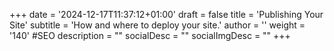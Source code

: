 +++
date = '2024-12-17T11:37:12+01:00'
draft = false
title = 'Publishing Your Site'
subtitle = 'How and where to deploy your site.'
author = ''
weight = '140'
#SEO
description = ""
socialDesc = ""
socialImgDesc = ""
+++
